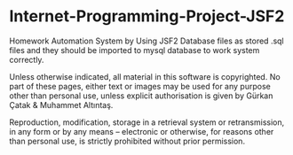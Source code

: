 # Internet-Programming-Project-JSF2
Homework Automation System by Using JSF2
Database files as stored .sql files and they should be imported to mysql database to work system correctly.

Unless otherwise indicated, all material in this software is copyrighted. No part of these pages, either text or images may be used for any purpose other than personal use, unless explicit authorisation is given by Gürkan Çatak & Muhammet Altıntaş.

Reproduction, modification, storage in a retrieval system or retransmission, in any form or by any means – electronic or otherwise, for reasons other than personal use, is strictly prohibited without prior permission.
